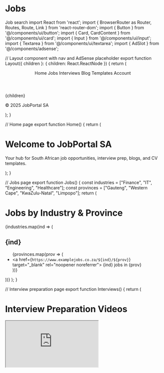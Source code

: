 # Jobs
Job search
import React from 'react';
import { BrowserRouter as Router, Routes, Route, Link } from 'react-router-dom';
import { Button } from '@/components/ui/button';
import { Card, CardContent } from '@/components/ui/card';
import { Input } from '@/components/ui/input';
import { Textarea } from '@/components/ui/textarea';
import { AdSlot } from '@/components/adsense';

// Layout component with nav and AdSense placeholder
export function Layout({ children }: { children: React.ReactNode }) {
  return (
    <div className="min-h-screen flex flex-col">
      <header className="bg-white shadow p-4">
        <nav className="container mx-auto flex space-x-4">
          <Link to="/" className="font-bold">Home</Link>
          <Link to="/jobs">Jobs</Link>
          <Link to="/interviews">Interviews</Link>
          <Link to="/blog">Blog</Link>
          <Link to="/templates">Templates</Link>
          <Link to="/account">Account</Link>
        </nav>
      </header>
      <main className="flex-1 container mx-auto p-4">{children}</main>
      <footer className="bg-gray-100 p-4 text-center">
        <AdSlot adClient="ca-pub-XXXXXXXXXXXX" adSlot="YYYYYYYYYY" />
        <p className="mt-4">© 2025 JobPortal SA</p>
      </footer>
    </div>
  );
}

// Home page
export function Home() {
  return (
    <Layout>
      <h1 className="text-2xl font-bold">Welcome to JobPortal SA</h1>
      <p>Your hub for South African job opportunities, interview prep, blogs, and CV templates.</p>
    </Layout>
  );
}

// Jobs page
export function Jobs() {
  const industries = ["Finance", "IT", "Engineering", "Healthcare"];
  const provinces = ["Gauteng", "Western Cape", "KwaZulu-Natal", "Limpopo"];
  return (
    <Layout>
      <h1 className="text-xl font-semibold">Jobs by Industry & Province</h1>
      {industries.map(ind => (
        <Card key={ind} className="mb-4">
          <CardContent>
            <h2 className="font-bold">{ind}</h2>
            <ul className="list-disc ml-5">
              {provinces.map(prov => (
                <li key={prov}>
                  <a href={`https://www.examplejobs.co.za/${ind}/${prov}`} target="_blank" rel="noopener noreferrer">
                    {ind} jobs in {prov}
                  </a>
                </li>
              ))}
            </ul>
          </CardContent>
        </Card>
      ))}
    </Layout>
  );
}

// Interview preparation page
export function Interviews() {
  return (
    <Layout>
      <h1 className="text-xl font-semibold">Interview Preparation Videos</h1>
      <div className="grid grid-cols-1 md:grid-cols-2 gap-4">
        <iframe
          src="https://www.youtube.com/embed/dQw4w9WgXcQ" 
          title="Interview Tips"
          className="w-full h-64"
        />
        <iframe
          src="https://www.youtube.com/embed/oHg5SJYRHA0" 
          title="Resume and Interview"
          className="w-full h-64"
        />
      </div>
    </Layout>
  );
}

// Blog page
export function Blog() {
  const posts = [
    { id: 1, title: 'Top 10 Interview Questions', summary: 'How to answer the most common interview questions.' },
    { id: 2, title: 'Handling Difficult Interviewers', summary: 'Strategies to stay calm and confident.' },
  ];
  return (
    <Layout>
      <h1 className="text-xl font-semibold">Blog: Interview Q&A</h1>
      {posts.map(p => (
        <Card key={p.id} className="mb-4">
          <CardContent>
            <h2 className="font-bold">{p.title}</h2>
            <p>{p.summary}</p>
            <Link to={`/blog/${p.id}`} className="text-blue-600">Read more →</Link>
          </CardContent>
        </Card>
      ))}
    </Layout>
  );
}

// Templates page
export function Templates() {
  const templates = [
    { id: 'finance', name: 'Finance CV Template', file: '/templates/finance-cv.docx' },
    { id: 'it', name: 'IT CV Template', file: '/templates/it-cv.docx' },
    { id: 'generic', name: 'Generic Cover Letter', file: '/templates/cover-letter.docx' },
  ];
  return (
    <Layout>
      <h1 className="text-xl font-semibold">CV & Cover Letter Templates</h1>
      <ul className="list-disc ml-5">
        {templates.map(t => (
          <li key={t.id}>
            <a href={t.file} download className="text-blue-600">{t.name}</a>
          </li>
        ))}
      </ul>
    </Layout>
  );
}

// Account / Registration page
export function Account() {
  return (
    <Layout>
      <h1 className="text-xl font-semibold">Register for Job Alerts</h1>
      <form className="max-w-md space-y-4">
        <Input placeholder="Full Name" />
        <Input type="email" placeholder="Email Address" />
        <Textarea placeholder="Desired Job Role / Keywords" />
        <Button type="submit">Register</Button>
      </form>
    </Layout>
  );
}

// Main App with routing
export default function App() {
  return (
    <Router>
      <Routes>
        <Route path="/" element={<Home />} />
        <Route path="/jobs" element={<Jobs />} />
        <Route path="/interviews" element={<Interviews />} />
        <Route path="/blog" element={<Blog />} />
        <Route path="/templates" element={<Templates />} />
        <Route path="/account" element={<Account />} />
      </Routes>
    </Router>
  );
}
